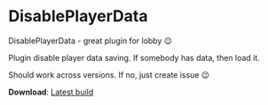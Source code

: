 # DisablePlayerData
DisablePlayerData - great plugin for lobby :wink:

Plugin disable player data saving. If somebody has data, then load it.

Should work across versions. If no, just create issue :wink:

**Download**: [Latest build](https://kamcio96.pl/plugins/DisablePlayerData-1.0-SNAPSHOT.jar)
 
